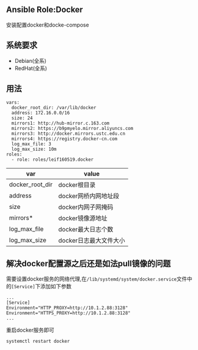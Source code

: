 ## Ansible Role:Docker
安装配置docker和docke-compose

## 系统要求
- Debian(全系)
- RedHat(全系)

## 用法
```
vars:
  docker_root_dir: /var/lib/docker
  address: 172.16.0.0/16
  size: 24
  mirrors1: http://hub-mirror.c.163.com
  mirrors2: https://b9pmyelo.mirror.aliyuncs.com
  mirrors3: http://docker.mirrors.ustc.edu.cn
  mirrors4: https://registry.docker-cn.com
  log_max_file: 3
  log_max_size: 10m
roles:
  - role: roles/leif160519.docker
```

| var             | value                  |
|-----------------|------------------------|
| docker_root_dir | docker根目录           |
| address         | docker网桥内网地址段   |
| size            | docker内网子网掩码     |
| mirrors*         | docker镜像源地址       |
| log_max_file    | docker最大日志个数     |
| log_max_size    | docker日志最大文件大小 |

## 解决docker配置源之后还是如法pull镜像的问题
需要设置docker服务的网络代理,在`/lib/systemd/system/docker.service`文件中的`[Service]`下添加如下参数

```
...
[Service]
Environment="HTTP_PROXY=http://10.1.2.88:3128"
Environment="HTTPS_PROXY=http://10.1.2.88:3128"
...
```

重启docker服务即可

```
systemctl restart docker
```
